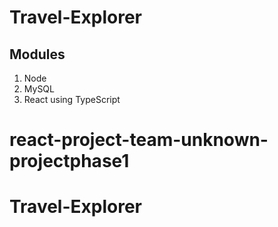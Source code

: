 # Travel-Explorer
## Modules
1. Node
2. MySQL
3. React using TypeScript
# react-project-team-unknown-projectphase1
# Travel-Explorer
